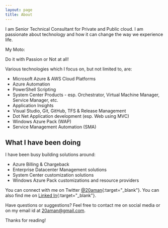 ```yaml
---
layout: page
title: About
---
```


I am Senior Technical Consultant for Private and Public cloud. I am passionate about technology and how it can change the way we experience life. 

My Moto:
<p class="message">
  Do it with Passion or Not at all!
</p>

Various technologies which I focus on, but not limited to, are:

* Microsoft Azure & AWS Cloud Platforms
* Azure Automation
* PowerShell Scripting
* System Center Products - esp. Orchestrator, Virtual Machine Manager, Service Manager, etc.
* Application Insights
* Visual Studio, Git, GitHub, TFS & Release Management
* Dot Net Application development (esp. Web using MVC)
* Windows Azure Pack (WAP)
* Service Management Automation (SMA)


## What I have been doing

I have been busy building solutions around:

* Azure Billing & Chargeback
* Enterprise Datacenter Management solutions
* System Center customization solutions
* Windows Azure Pack customizations and resource providers

You can connect with me on Twitter [@20aman](https://twitter.com/20aman){:target="_blank"}. You can also find me on [Linked In](https://www.linkedin.com/in/20aman){:target="_blank"}.

Have questions or suggestions? Feel free to contact me on social media or on my email id at [20aman@gmail.com](mailto:20aman@gmail.com?subject=HarvestingClouds).

Thanks for reading!
